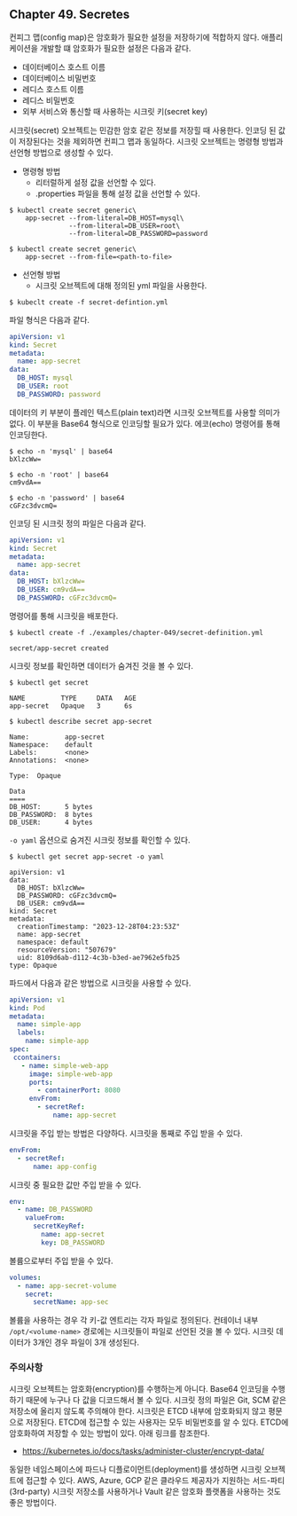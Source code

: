 
## Chapter 49. Secretes

컨피그 맵(config map)은 암호화가 필요한 설정을 저장하기에 적합하지 않다. 애플리케이션을 개발할 떄 암호화가 필요한 설정은 다음과 같다.

- 데이터베이스 호스트 이름
- 데이터베이스 비밀번호
- 레디스 호스트 이름
- 레디스 비밀번호
- 외부 서비스와 통신할 때 사용하는 시크릿 키(secret key)

시크릿(secret) 오브젝트는 민감한 암호 같은 정보를 저장힐 때 사용한다. 인코딩 된 값이 저장된다는 것을 제외하면 컨피그 맵과 동일하다. 시크릿 오브젝트는 명령형 방법과 선언형 방법으로 생성할 수 있다.

- 명령형 방법
    - 리터럴하게 설정 값을 선언할 수 있다.
    - .properties 파일을 통해 설정 값을 선언할 수 있다.

```
$ kubectl create secret generic\
    app-secret --from-literal=DB_HOST=mysql\
               --from-literal=DB_USER=root\
               --from-literal=DB_PASSWORD=password

$ kubectl create secret generic\
    app-secret --from-file=<path-to-file>
```

- 선언형 방법
    - 시크릿 오브젝트에 대해 정의된 yml 파일을 사용한다.

```
$ kubeclt create -f secret-defintion.yml
```

파일 형식은 다음과 같다.

```yml
apiVersion: v1
kind: Secret
metadata:
  name: app-secret
data:
  DB_HOST: mysql
  DB_USER: root
  DB_PASSWORD: password
```

데이터의 키 부분이 플레인 텍스트(plain text)라면 시크릿 오브젝트를 사용할 의미가 없다. 이 부분을 Base64 형식으로 인코딩할 필요가 있다. 에코(echo) 명령어를 통해 인코딩한다. 

```
$ echo -n 'mysql' | base64
bXlzcWw=

$ echo -n 'root' | base64
cm9vdA==

$ echo -n 'password' | base64
cGFzc3dvcmQ=
```

인코딩 된 시크릿 정의 파일은 다음과 같다.

```yml
apiVersion: v1
kind: Secret
metadata:
  name: app-secret
data:
  DB_HOST: bXlzcWw=
  DB_USER: cm9vdA==
  DB_PASSWORD: cGFzc3dvcmQ=
```

명령어를 통해 시크릿을 배포한다.

```
$ kubectl create -f ./examples/chapter-049/secret-definition.yml

secret/app-secret created
```

시크릿 정보를 확인하면 데이터가 숨겨진 것을 볼 수 있다.

```
$ kubectl get secret

NAME         TYPE     DATA   AGE
app-secret   Opaque   3      6s
```

```
$ kubectl describe secret app-secret

Name:         app-secret
Namespace:    default
Labels:       <none>
Annotations:  <none>

Type:  Opaque

Data
====
DB_HOST:      5 bytes
DB_PASSWORD:  8 bytes
DB_USER:      4 bytes
```

`-o yaml` 옵션으로 숨겨진 시크릿 정보를 확인할 수 있다.

```
$ kubectl get secret app-secret -o yaml

apiVersion: v1
data:
  DB_HOST: bXlzcWw=
  DB_PASSWORD: cGFzc3dvcmQ=
  DB_USER: cm9vdA==
kind: Secret
metadata:
  creationTimestamp: "2023-12-28T04:23:53Z"
  name: app-secret
  namespace: default
  resourceVersion: "507679"
  uid: 8109d6ab-d112-4c3b-b3ed-ae7962e5fb25
type: Opaque
```

파드에서 다음과 같은 방법으로 시크릿을 사용할 수 있다.

```yml
apiVersion: v1
kind: Pod
metadata:
  name: simple-app
  labels:
    name: simple-app
spec:
 ccontainers: 
   - name: simple-web-app
     image: simple-web-app
     ports:
       - containerPort: 8080
     envFrom:
       - secretRef:
           name: app-secret
```

시크릿을 주입 받는 방법은 다양하다. 시크릿을 통째로 주입 받을 수 있다.

```yml
envFrom:
  - secretRef:
      name: app-config
```

시크릿 중 필요한 값만 주입 받을 수 있다.

```yml
env:
  - name: DB_PASSWORD
    valueFrom:
      secretKeyRef:
        name: app-secret
        key: DB_PASSWORD
```

볼륨으로부터 주입 받을 수 있다.

```yml
volumes:
  - name: app-secret-volume
    secret:
      secretName: app-sec
```

볼륨을 사용하는 경우 각 키-값 엔트리는 각자 파일로 정의된다. 컨테이너 내부 `/opt/<volume-name>` 경로에는 시크릿들이 파일로 선언된 것을 볼 수 있다. 시크릿 데이터가 3개인 경우 파일이 3개 생성된다.

### 주의사항

시크릿 오브젝트는 암호화(encryption)를 수행하는게 아니다. Base64 인코딩을 수행하기 때문에 누구나 다 값을 디코드해서 볼 수 있다. 시크릿 정의 파일은 Git, SCM 같은 저장소에 올리지 않도록 주의해야 한다. 시크릿은 ETCD 내부에 암호화되지 않고 평문으로 저장된다. ETCD에 접근할 수 있는 사용자는 모두 비밀번호를 알 수 있다. ETCD에 암호화하여 저장할 수 있는 방법이 있다. 아래 링크를 참조한다.

- <https://kubernetes.io/docs/tasks/administer-cluster/encrypt-data/>

동일한 네임스페이스에 파드나 디플로이먼트(deployment)를 생성하면 시크릿 오브젝트에 접근할 수 있다. AWS, Azure, GCP 같은 클라우드 제공자가 지원하는 서드-파티(3rd-party) 시크릿 저장소를 사용하거나 Vault 같은 암호화 플랫폼을 사용하는 것도 좋은 방법이다.
